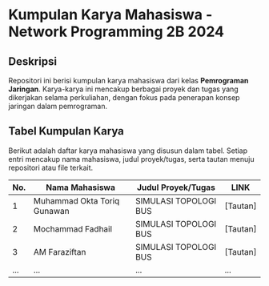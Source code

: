 # Kumpulan Karya Mahasiswa - Network Programming 2B 2024

## Deskripsi
Repositori ini berisi kumpulan karya mahasiswa dari kelas **Pemrograman Jaringan**. Karya-karya ini mencakup berbagai proyek dan tugas yang dikerjakan selama perkuliahan, dengan fokus pada penerapan konsep jaringan dalam pemrograman.

## Tabel Kumpulan Karya
Berikut adalah daftar karya mahasiswa yang disusun dalam tabel. Setiap entri mencakup nama mahasiswa, judul proyek/tugas, serta tautan menuju repositori atau file terkait.

| No. | Nama Mahasiswa              | Judul Proyek/Tugas             |  LINK          |
| --- | ------------------          | --------------------           | -------------- |
| 1   | Muhammad Okta Toriq Gunawan | SIMULASI TOPOLOGI BUS          | [Tautan]       |
| 2   | Mochammad Fadhail           | SIMULASI TOPOLOGI BUS          | [Tautan]       |
| 3   | AM Faraziftan               | SIMULASI TOPOLOGI BUS          | [Tautan]       |
| ... | ...                         | ...                            | ...            |
